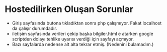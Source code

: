 # Hostedilirken Oluşan Sorunlar
- Giriş sayfasında butona tıkladıktan sonra php çalışmıyor. Fakat localhost da çalışır durumdadır.
- iletişim sayfasında verileri çekip başka bilgiler.html e atarken google scriptden dolayı tehlike uyarısı verdiği için sayfayı açmıyor.
- Bazı sayfalarda nedense alt alta tekrar etmiş. (Nedenini bulamadım.)
